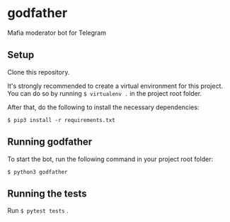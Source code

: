 # godfather
Mafia moderator bot for Telegram

## Setup
Clone this repository.

It's strongly recommended to create a virtual environment for this project.
You can do so by running `$ virtualenv .` in the project root folder.

After that, do the following to install the necessary dependencies:

`
$ pip3 install -r requirements.txt
`

## Running godfather
To start the bot, run the following command in your project root folder:

`
$ python3 godfather
`

## Running the tests
Run `$ pytest tests` .
